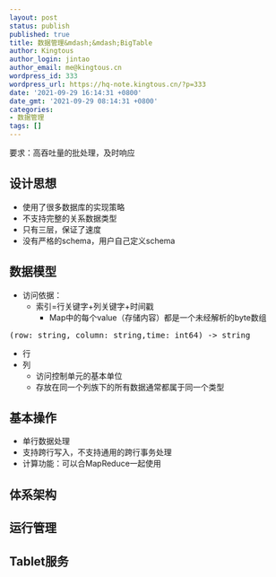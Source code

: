 ```yaml
---
layout: post
status: publish
published: true
title: 数据管理&mdash;&mdash;BigTable
author: Kingtous
author_login: jintao
author_email: me@kingtous.cn
wordpress_id: 333
wordpress_url: https://hq-note.kingtous.cn/?p=333
date: '2021-09-29 16:14:31 +0800'
date_gmt: '2021-09-29 08:14:31 +0800'
categories:
- 数据管理
tags: []
---
```

<p><!-- wp:paragraph --></p>
<p>要求：高吞吐量的批处理，及时响应</p>
<p><!-- /wp:paragraph --></p>
<p><!-- wp:heading --></p>
<h2>设计思想</h2>
<p><!-- /wp:heading --></p>
<p><!-- wp:list --></p>
<ul>
<li>使用了很多数据库的实现策略</li>
<li>不支持完整的关系数据类型</li>
<li>只有三层，保证了速度</li>
<li>没有严格的schema，用户自己定义schema</li>
</ul>
<p><!-- /wp:list --></p>
<p><!-- wp:heading --></p>
<h2>数据模型</h2>
<p><!-- /wp:heading --></p>
<p><!-- wp:list --></p>
<ul>
<li>访问依据：
<ul>
<li>索引=行关键字+列关键字+时间戳
<ul>
<li>Map中的每个value（存储内容）都是一个未经解析的byte数组</li>
</ul>
</li>
</ul>
</li>
</ul>
<p><!-- /wp:list --></p>
<p><!-- wp:enlighter/codeblock {"language":"typescript"} --></p>
<pre class="EnlighterJSRAW" data-enlighter-language="typescript" data-enlighter-theme="" data-enlighter-highlight="" data-enlighter-linenumbers="" data-enlighter-lineoffset="" data-enlighter-title="" data-enlighter-group="">(row: string, column: string,time: int64) -> string</pre>
<p><!-- /wp:enlighter/codeblock --></p>
<p><!-- wp:list --></p>
<ul>
<li>行</li>
<li>列
<ul>
<li>访问控制单元的基本单位</li>
<li>存放在同一个列族下的所有数据通常都属于同一个类型</li>
</ul>
</li>
</ul>
<p><!-- /wp:list --></p>
<p><!-- wp:heading --></p>
<h2>基本操作</h2>
<p><!-- /wp:heading --></p>
<p><!-- wp:list --></p>
<ul>
<li>单行数据处理</li>
<li>支持跨行写入，不支持通用的跨行事务处理</li>
<li>计算功能：可以合MapReduce一起使用</li>
</ul>
<p><!-- /wp:list --></p>
<p><!-- wp:heading --></p>
<h2>体系架构</h2>
<p><!-- /wp:heading --></p>
<p><!-- wp:heading --></p>
<h2>运行管理</h2>
<p><!-- /wp:heading --></p>
<p><!-- wp:heading --></p>
<h2>Tablet服务</h2>
<p><!-- /wp:heading --></p>
